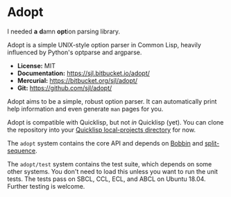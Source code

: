 Adopt
=====

I needed **a** **d**amn **opt**ion parsing library.

Adopt is a simple UNIX-style option parser in Common Lisp, heavily influenced by
Python's optparse and argparse.

* **License:** MIT
* **Documentation:** <https://sjl.bitbucket.io/adopt/>
* **Mercurial:** <https://bitbucket.org/sjl/adopt/>
* **Git:** <https://github.com/sjl/adopt/>

Adopt aims to be a simple, robust option parser.  It can automatically print
help information and even generate `man` pages for you.

Adopt is compatible with Quicklisp, but not *in* Quicklisp (yet).  You can clone
the repository into your [Quicklisp local-projects directory][local] for now.

The `adopt` system contains the core API and depends on [Bobbin][] and
[split-sequence][].

The `adopt/test` system contains the test suite, which depends on some other
systems.  You don't need to load this unless you want to run the unit tests.
The tests pass on SBCL, CCL, ECL, and ABCL on Ubuntu 18.04.  Further testing is
welcome.

[local]: https://www.quicklisp.org/beta/faq.html#local-project
[Bobbin]: https://github.com/sjl/bobbin
[split-sequence]: https://www.cliki.net/split-sequence

